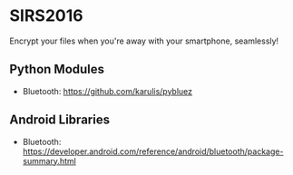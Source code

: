 # SIRS2016
Encrypt your files when you're away with your smartphone, seamlessly!

## Python Modules
* Bluetooth: https://github.com/karulis/pybluez

## Android Libraries
* Bluetooth: https://developer.android.com/reference/android/bluetooth/package-summary.html
